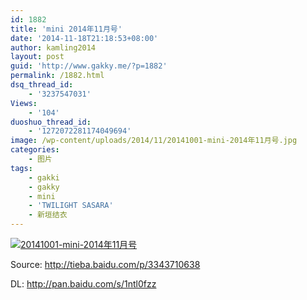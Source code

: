 ```yaml
---
id: 1882
title: 'mini 2014年11月号'
date: '2014-11-18T21:18:53+08:00'
author: kamling2014
layout: post
guid: 'http://www.gakky.me/?p=1882'
permalink: /1882.html
dsq_thread_id:
    - '3237547031'
Views:
    - '104'
duoshuo_thread_id:
    - '1272072281174049694'
image: /wp-content/uploads/2014/11/20141001-mini-2014年11月号.jpg
categories:
    - 图片
tags:
    - gakki
    - gakky
    - mini
    - 'TWILIGHT SASARA'
    - 新垣结衣
---
```


[![20141001-mini-2014年11月号](http://www.yui-aragaki.org/wp-content/uploads/2014/11/20141001-mini-2014年11月号.jpg)](http://www.yui-aragaki.org/wp-content/uploads/2014/11/20141001-mini-2014年11月号.jpg "20141001-mini-2014年11月号")

Source: <http://tieba.baidu.com/p/3343710638>

DL: <http://pan.baidu.com/s/1ntl0fzz>